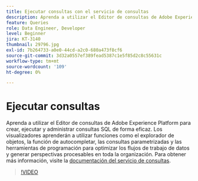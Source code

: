```yaml
---
title: Ejecutar consultas con el servicio de consultas
description: Aprenda a utilizar el Editor de consultas de Adobe Experience Platform para crear, ejecutar y administrar consultas SQL de forma eficaz. Los visualizadores aprenderán a utilizar funciones como el explorador de objetos, la función de autocompletar, las consultas parametrizadas y las herramientas de programación para optimizar los flujos de trabajo de datos y generar perspectivas procesables en toda la organización.
feature: Queries
role: Data Engineer, Developer
level: Beginner
jira: KT-3140
thumbnail: 29796.jpg
exl-id: 7b264733-a0e0-44cd-a2c0-680a473f8cf6
source-git-commit: 3d32a0557ef389fead5387c1e5f85d2c8c55631c
workflow-type: tm+mt
source-wordcount: '109'
ht-degree: 0%

---
```


# Ejecutar consultas

Aprenda a utilizar el Editor de consultas de Adobe Experience Platform para crear, ejecutar y administrar consultas SQL de forma eficaz. Los visualizadores aprenderán a utilizar funciones como el explorador de objetos, la función de autocompletar, las consultas parametrizadas y las herramientas de programación para optimizar los flujos de trabajo de datos y generar perspectivas procesables en toda la organización. Para obtener más información, visite la [documentación del servicio de consultas](https://experienceleague.adobe.com/en/docs/experience-platform/query/home).

>[!VIDEO](https://video.tv.adobe.com/v/29796?learn=on&enablevpops)
